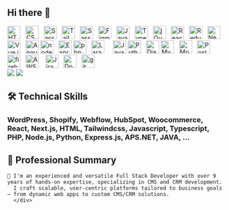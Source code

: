 ## Hi there 👋

<!--
**modernstacker/modernstacker** is a ✨ _special_ ✨ repository because its `README.md` (this file) appears on your GitHub profile.

Here are some ideas to get you started:

- 🔭 I’m currently working on ...
- 🌱 I’m currently learning ...
- 👯 I’m looking to collaborate on ...
- 🤔 I’m looking for help with ...
- 💬 Ask me about ...
- 📫 How to reach me: ...
- 😄 Pronouns: ...
- ⚡ Fun fact: ...
-->

<div>
      <img src="https://img.shields.io/badge/HTML5-282C34?logo=html5&logoColor=E34F26" alt="HTML5 logo" title="HTML5" height="30" />  
    <img src="https://img.shields.io/badge/CSS3-282C34?logo=css3&logoColor=1572B6" alt="CSS3 logo" title="CSS3" height="30" />  
    <img src="https://img.shields.io/badge/Sass-282C34?logo=Sass&logoColor=F5517F" alt="Sass logo" title="Sass" height="30" />  
    <img src="https://img.shields.io/badge/Tailwindcss-282C34?logo=Tailwindcss&logoColor=F5517F" alt="Tailwindcss logo" title="TailwindCSS" height="30" />  
    <img src="https://img.shields.io/badge/Bootstrap-282C34?logo=Bootstrap&logoColor=F5517F" alt="Sass logo" title="Sass" height="30" />  
    <img src="https://img.shields.io/badge/Figma-282C34?logo=Figma&logoColor=F5517F" alt="Figma logo" title="Figma" height="30" />  
    <img src="https://img.shields.io/badge/JavaScript-282C34?logo=JavaScript&logoColor=F7DF1E" alt="JavaScript logo" title="JavaScript" height="30" /></span>  
    <img src="https://img.shields.io/badge/TypeScript-282C34?logo=TypeScript&logoColor=3178C6" alt="TypeScript logo" title="TypeScript" height="30" />  
    <img src="https://img.shields.io/badge/JQuery-282C34?logo=jQuery&logoColor=3178C6" alt="jQuery logo" title="jQuery" height="30" />  
    <img src="https://img.shields.io/badge/React-282C34?logo=React&logoColor=61DBFB" alt="React logo" title="React" height="30" />  
    <img src="https://img.shields.io/badge/Redux-282C34?logo=redux&logoColor=61DBFB" alt="Redux logo" title="Redux" height="30" />  
    <img src="https://img.shields.io/badge/Next.js-282C34?logo=Next.js&logoColor=41B883" alt="Next.js logo" title="Next.js" height="30" />  
    <img src="https://img.shields.io/badge/Vue.js-282C34?logo=Vue.js&logoColor=61DBFB" alt="Vue.js logo" title="Vue.js" height="30" />  
    <img src="https://img.shields.io/badge/Angular-282C34?logo=Angular&logoColor=41B883" alt="Angular logo" title="Angular.js" height="30" />
  <img src="https://img.shields.io/badge/node.js-282C34?logo=node.js&logoColor=F5517F" alt="node.js logo" title="node.js" height="30" />  
    <img src="https://img.shields.io/badge/Express-282C34?logo=Express&logoColor=41B883" alt="Express logo" title="Express" height="30" /> 
    <img src="https://img.shields.io/badge/php-282C34?logo=php&logoColor=41B883" alt="php logo" title="php" height="30" />  
    <img src="https://img.shields.io/badge/Laravel-282C34?logo=Laravel&logoColor=F05032" alt="Laravel logo" title="Laravel" height="30" />  
    <img src="https://img.shields.io/badge/Java-282C34?logo=Java&logoColor=grey" alt="Java logo" title="Java" height="30" />
    <img src="https://img.shields.io/badge/Python-282C34?logo=Python&logoColor=grey" alt="Python logo" title="Python" height="30" />  
    <img src="https://img.shields.io/badge/Django-282C34?logo=Django&logoColor=41B883" alt="Django logo" title="Django" height="30" />
  <img src="https://img.shields.io/badge/MySQL-282C34?logo=MySQL&logoColor=F7DF1E" alt="MySQL logo" title="MySQL" height="30" />  
    <img src="https://img.shields.io/badge/MongoDB-282C34?logo=MongoDB&logoColor=41B883" alt="MongoDB logo" title="MongoDB" height="30" />  
    <img src="https://img.shields.io/badge/PostgreSQL-282C34?logo=PostgreSQL&logoColor=41B883" alt="PostgreSQL logo" title="PostgreSQL" height="30" />  
    <img src="https://img.shields.io/badge/firebase-282C34?logo=firebase&logoColor=FFCB2B" alt="firebase logo" title="firebase" height="30" />  
    <img src="https://img.shields.io/badge/AWS-282C34?logo=AWS&logoColor=41B883" alt="AWS logo" title="AWS" height="30" />   
    <img src="https://img.shields.io/badge/Jira-282C34?logo=Jira&logoColor=41B883" alt="Jira logo" title="Jira" height="30" />  
    <img src="https://img.shields.io/badge/Docker-282C34?logo=Docker&logoColor=007ACC" alt="Docker logo" title="Docker" height="30" />  
    <img src="https://img.shields.io/badge/Wordpress-282C34?logo=git&logoColor=F05032" alt="git logo" title="git" height="30" />
    </div>
    <img src="https://github-readme-stats.vercel.app/api/top-langs/?username=modernstacker&theme=dark&hide_progress=true&hide_border=true" />
    <img src="https://github-profile-summary-cards.vercel.app/api/cards/profile-details?username=modernstacker&theme=dark" />

## 🛠️ Technical Skills
### WordPress, Shopify, Webflow, HubSpot, Woocommerce, React, Next.js, HTML, Tailwindcss, Javascript, Typescript, PHP, Node.js, Python, Express.js, APS.NET, JAVA, ...

## 💼 Professional Summary  
    👋 I'm an experienced and versatile Full Stack Developer with over 9 years of hands-on expertise, specializing in CMS and CRM development.
      I craft scalable, user-centric platforms tailored to business goals — from dynamic web apps to custom CMS/CRM solutions.
      </div>
